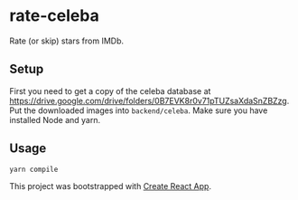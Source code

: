 # rate-celeba

Rate (or skip) stars from IMDb.

## Setup

First you need to get a copy of the celeba database at https://drive.google.com/drive/folders/0B7EVK8r0v71pTUZsaXdaSnZBZzg.
Put the downloaded images into `backend/celeba`.
Make sure you have installed Node and yarn.

## Usage

`yarn compile`

This project was bootstrapped with [Create React App](https://github.com/facebook/create-react-app).
